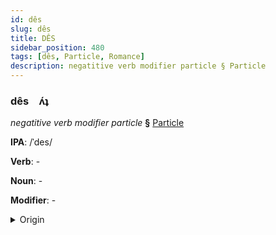 ```yaml
---
id: dês
slug: dês
title: DÊS
sidebar_position: 480
tags: [dês, Particle, Romance]
description: negatitive verb modifier particle § Particle
---
```


### dês&emsp;<span kind="abugida">ʌ́ʇ</span>

*negatitive verb modifier particle* **§** [Particle](../../tags/Particle)

**IPA**: /ˈdes/

**Verb**: -

**Noun**: -

**Modifier**: -

<details>
    <summary>Origin</summary>
    Portuguese des- /des/<br/>
    <em>Romance Language Family</em>
</details>